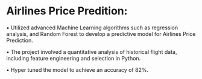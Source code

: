  # Airlines Price Predition: 
 
• Utilized advanced Machine Learning algorithms such as regression analysis, and Random Forest to develop a predictive model for Airlines Price Prediction. 

• The project involved a quantitative analysis of historical flight data, including feature engineering and selection in Python.

• Hyper tuned the model to achieve an accuracy of 82%.
